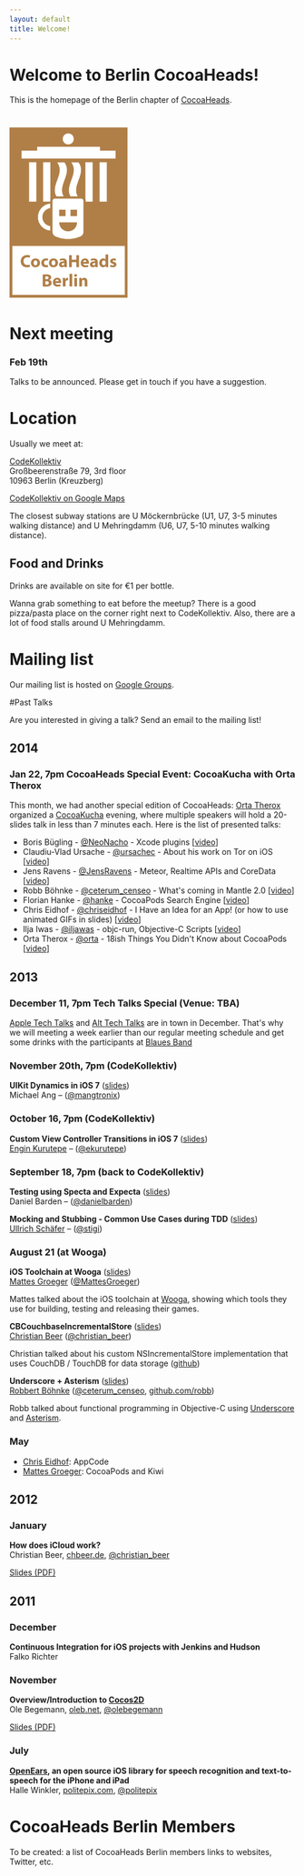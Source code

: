 ```yaml
---
layout: default
title: Welcome!
---
```


<div class="row">
	<div class="sixcol">
		<h1 class="title">Welcome to Berlin CocoaHeads!</h1>
		<p>
			This is the homepage of the Berlin chapter of <a href="http://www.cocoaheads.org/">CocoaHeads</a>.
		</p>
	</div>
	<div class="sixcol last">
		<h1><img id="logo" src="images/cocoaheads-berlin-logo.png" alt="Cocoaheads Berlin Logo">
		</h1>
	</div>
</div>

# Next meeting

### Feb 19th

Talks to be announced. Please get in touch if you have a suggestion.        




<script type="text/javascript">
	next_meetup();
</script>

# Location

Usually we meet at:

<div id="codekollektiv-vcard" class="row">
	<div class="drop-shadow lifted fivecol">
		<a href="http://www.codekollektiv.de">CodeKollektiv</a><br>
		Großbeerenstraße 79, 3rd floor<br>
		10963 Berlin (Kreuzberg)
	</div>
</div>

<a href="http://maps.google.com/maps?q=Gro%C3%9Fbeerenstra%C3%9Fe+79,+10963,+Berlin,+Deutschland&hl=en&ie=UTF8&sll=37.0625,-95.677068&sspn=52.815565,56.953125&vpsrc=6&hnear=Gro%C3%9Fbeerenstra%C3%9Fe+79,+Berlin+10963+Berlin,+Germany&t=v&z=16">CodeKollektiv on Google Maps</a>

The closest subway stations are U Möckernbrücke (U1, U7, 3-5 minutes walking distance) and U Mehringdamm (U6, U7, 5-10 minutes walking distance).

## Food and Drinks

Drinks are available on site for €1 per bottle.

Wanna grab something to eat before the meetup? There is a good pizza/pasta place on the corner right next to CodeKollektiv. Also, there are a lot of food stalls around U Mehringdamm.

# Mailing list

Our mailing list is hosted on [Google Groups](http://groups.google.com/group/berlin-cocoaheads?hl=de "Berlin CocoaHeads Mailing List").

#Past Talks

<div class="row">
	<div id="talk-survey" class="drop-shadow lifted eightcol">
    Are you interested in giving a talk? Send an email to the mailing
list!
	</div>
</div>

## 2014

### Jan 22, 7pm CocoaHeads Special Event: CocoaKucha with Orta Therox

This month, we had another special edition of CocoaHeads: [Orta Therox](https://twitter.com/orta) organized a [CocoaKucha](http://blog.cocoapods.org/Cocoa-Kucha-3-Berlin/) evening, where multiple speakers will hold a 20-slides talk in less than  7 minutes each. Here is the list of presented talks:

- Boris Bügling - [@NeoNacho](https://twitter.com/NeoNacho) - Xcode plugins [[video](https://vimeo.com/85025185)]
- Claudiu-Vlad Ursache - [@ursachec](https://twitter.com/ursachec) - About his work on Tor on iOS [[video](https://vimeo.com/85025798)]
- Jens Ravens - [@JensRavens](https://twitter.com/JensRavens) - Meteor, Realtime APIs and CoreData [[video](https://vimeo.com/85026649)]
- Robb Böhnke - [@ceterum_censeo](https://twitter.com/ceterum_censeo) - What's coming in Mantle 2.0 [[video](https://vimeo.com/85029789)]
- Florian Hanke - [@hanke](https://twitter.com/hanke) - CocoaPods Search Engine [[video](https://vimeo.com/85027210)]
- Chris Eidhof - [@chriseidhof](https://twitter.com/chriseidhof) - I Have an Idea for an App! (or how to use animated GIFs in slides) [[video](https://vimeo.com/85028110)]
- Ilja Iwas - [@iljawas](https://twitter.com/iljawas) - objc-run, Objective-C Scripts [[video](https://vimeo.com/85028436)]
- Orta Therox - [@orta](https://twitter.com/orta) - 18ish Things You Didn't Know about CocoaPods [[video](https://vimeo.com/85028798)]

## 2013

### December 11, 7pm Tech Talks Special (Venue: TBA)

[Apple Tech Talks](https://developer.apple.com/tech-talks/) and [Alt Tech Talks](http://www.alt-tech-talks.com) are in town in December. That's why we will meeting a week earlier than our regular meeting schedule and get some drinks with the participants at [Blaues Band](http://www.blauesband.com/index_start_1.php)

### November 20th, 7pm (CodeKollektiv)

**UIKit Dynamics in iOS 7** ([slides](/assets/UIKit-Dynamics-CocoaHeads-Mang.pdf))<br>
Michael Ang – ([@mangtronix](https://twitter.com/mangtronix))

### October 16, 7pm (CodeKollektiv)

**Custom View Controller Transitions in iOS 7** ([slides](https://speakerdeck.com/ekurutepe/custom-transitions-in-ios-7-cocoaheads-berlin-talk))<br>
[Engin Kurutepe](http://www.kurutepe.com) – ([@ekurutepe](https://twitter.com/ekurutepe))

### September 18, 7pm (back to CodeKollektiv)

**Testing using Specta and Expecta** ([slides](/assets/20130918-Cocoaheads-Specta.pdf))<br>
Daniel Barden – ([@danielbarden](https://twitter.com/danielbarden))

**Mocking and Stubbing - Common Use Cases during TDD** ([slides](/assets/20130918-Cocoaheads-mocking.pdf))<br>
[Ullrich Schäfer](ullrichschaefer.com) – ([@stigi](https://twitter.com/stigi))

### August 21 (at Wooga)

**iOS Toolchain at Wooga** ([slides](http://www.slideshare.net/MattesGroeger/slides-woogaios-toolchain))<br>
[Mattes Groeger](http://blog.mattes-groeger.de/) ([@MattesGroeger](https://twitter.com/MattesGroeger))

Mattes talked about the iOS toolchain at [Wooga](http://www.wooga.com),
showing which tools they use for building, testing and releasing their
games.

**CBCouchbaseIncrementalStore** ([slides](https://speakerdeck.com/chbeer/cbcouchbaseincrementalstore))<br>
[Christian Beer](http://chbeer.de) ([@christian_beer](http://www.twitter.com/christian_beer))

Christian talked about his custom NSIncrementalStore implementation that
uses CouchDB / TouchDB for data storage ([github](https://github.com/chbeer/CBCouchbaseIncrementalStore))

**Underscore + Asterism** ([slides](https://speakerdeck.com/robb/underscore-dot-m-plus-asterism))<br>
[Robbert Böhnke](http://robb.is) ([@ceterum_censeo](https://twitter.com/ceterum_censeo), [github.com/robb](https://github.com/robb))

Robb talked about functional programming in Objective-C using [Underscore](https://github.com/robb/Underscore.m)
and [Asterism](https://github.com/robb/Asterism).

### May

* [Chris Eidhof](http://www.eidhof.nl): AppCode
* [Mattes Groeger](http://blog.mattes-groeger.de): CocoaPods and Kiwi

## 2012

### January

**How does iCloud work?**<br>
Christian Beer, [chbeer.de](http://chbeer.de), [@christian_beer](http://www.twitter.com/christian_beer)

[Slides (PDF)](/assets/icloud-christian-beer-2012-01.pdf)

## 2011

### December

**Continuous Integration for iOS projects with Jenkins and Hudson**<br>
Falko Richter

### November

**Overview/Introduction to [Cocos2D](http://www.cocos2d-iphone.org/)**<br>
Ole Begemann, [oleb.net](http://oleb.net), [@olebegemann](http://twitter.com/olebegemann)

[Slides (PDF)](/assets/cocos2d-ole-begemann-2011-11.pdf)

### July

**[OpenEars](http://www.politepix.com/openears), an open source iOS library for speech recognition and text-to-speech for the iPhone and iPad**<br>
Halle Winkler, [politepix.com](http://www.politepix.com), [@politepix](http://twitter.com/politepix)

# CocoaHeads Berlin Members

To be created: a list of CocoaHeads Berlin members links to websites, Twitter, etc.
